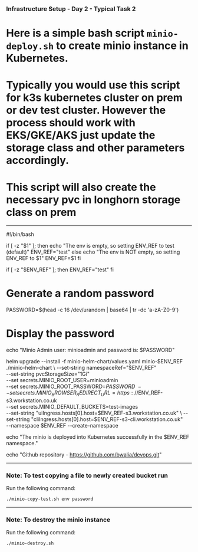 ### Infrastructure Setup - Day 2 - Typical Task 2

#   Here is a simple **bash script** `minio-deploy.sh` to create minio instance in Kubernetes.
#   Typically you would use this script for **k3s** kubernetes cluster on prem or dev test cluster. However the process should work with EKS/GKE/AKS just update the storage class and other parameters accordingly.
#   This script will also create the necessary pvc in longhorn storage class on prem

---

#!/bin/bash

if [ -z "$1" ]; then
  echo "The env is empty, so setting ENV_REF to test (default)"
  ENV_REF="test"
else
   echo "The env is NOT empty, so setting ENV_REF to $1"
   ENV_REF=$1
fi

if [ -z "$ENV_REF" ]; then
  ENV_REF="test"
fi

# Generate a random password
PASSWORD=$(head -c 16 /dev/urandom | base64 | tr -dc 'a-zA-Z0-9')

# Display the password
echo "Minio Admin user: minioadmin and password is: $PASSWORD"

helm upgrade --install -f minio-helm-chart/values.yaml minio-$ENV_REF ./minio-helm-chart \
      --set-string namespaceRef="$ENV_REF" \
      --set-string pvcStorageSize="1Gi" \
      --set secrets.MINIO_ROOT_USER=minioadmin \
      --set secrets.MINIO_ROOT_PASSWORD=$PASSWORD \
      --set secrets.MINIO_BROWSER_REDIRECT_URL=https://$ENV_REF-s3.workstation.co.uk \
      --set secrets.MINIO_DEFAULT_BUCKETS=test-images \
      --set-string "uiIngress.hosts[0].host=$ENV_REF-s3.workstation.co.uk" \
      --set-string "cliIngress.hosts[0].host=$ENV_REF-s3-cli.workstation.co.uk" \
      --namespace $ENV_REF --create-namespace

echo "The minio is deployed into Kubernetes successfully in the $ENV_REF namespace."

echo "Github repository - https://github.com/bwalia/devops.git"


---

### Note: To test copying a file to newly created bucket run

Run the following command:

```bash
./minio-copy-test.sh env password
```

---

### Note: To destroy the minio instance

Run the following command:

```bash
./minio-destroy.sh
```
